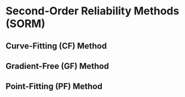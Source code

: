 # Second-Order Reliability Methods (SORM)

## Curve-Fitting (CF) Method

## Gradient-Free (GF) Method

## Point-Fitting (PF) Method